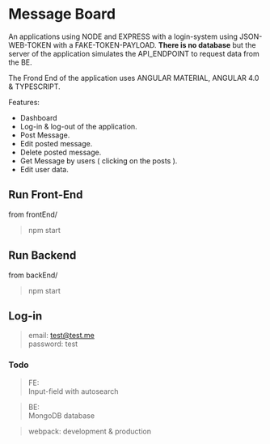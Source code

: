 #  Message Board
An applications using NODE and EXPRESS with a login-system using JSON-WEB-TOKEN with a FAKE-TOKEN-PAYLOAD. <b>There is no database</b> but the server of the application simulates the API_ENDPOINT to request data from the BE.

The Frond End of the application uses ANGULAR MATERIAL, ANGULAR 4.0 & TYPESCRIPT.  

Features:<br/>
* Dashboard<br/>
* Log-in & log-out of the application.<br/>
* Post Message.<br/>
* Edit posted message.<br/>
* Delete posted message.<br/>
* Get Message by users ( clicking on the posts ).<br/>
* Edit user data.<br/>

## Run Front-End
from frontEnd/

> npm start

## Run Backend
from backEnd/

> npm start

## Log-in
> email: test@test.me<br>
> password: test


### Todo
> FE:<br/>
> Input-field with autosearch <br/>

> BE:<br/>
> MongoDB database <br/>

> webpack: development & production<br/>

